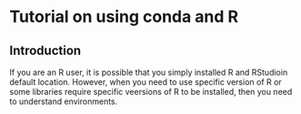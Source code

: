 # Tutorial on using conda and R

## Introduction
If you are an R user, it is possible that you simply installed R and RStudioin default location. However, when you need to use specific version of R or some libraries require specific veersions of R to be installed, then you need to understand environments. 

